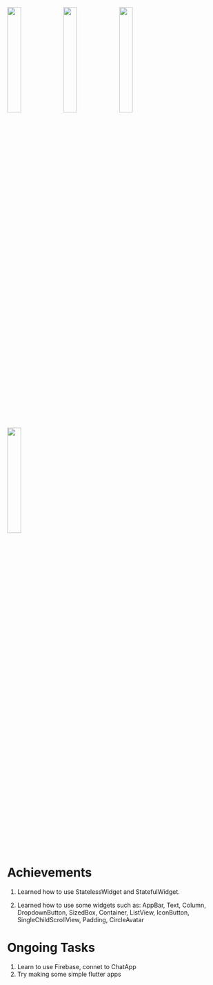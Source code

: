 <img src="https://github.com/LoveHim/ChatApp/assets/77631759/9b0168e5-5ccf-444a-b788-9aa1cd2452bb" width="25%">
<img src="https://github.com/LoveHim/ChatApp/assets/77631759/c2f98244-d64f-4522-aa18-0f5c54eb7de4" width="25%">
<img src="https://github.com/LoveHim/ChatApp/assets/77631759/249ac9b6-be95-492e-b50e-cc96cb63948a" width="25%">
<img src="https://github.com/LoveHim/ChatApp/assets/77631759/4d380376-ffed-4677-ae03-c51f35cdf265" width="25%">

# Achievements

1. Learned how to use StatelessWidget and StatefulWidget.

2. Learned how to use some widgets such as: AppBar, Text, Column, DropdownButton, SizedBox, Container, ListView, IconButton, SingleChildScrollView, Padding, CircleAvatar
   
# Ongoing Tasks
1. Learn to use Firebase, connet to ChatApp
2. Try making some simple flutter apps
